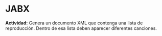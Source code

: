 # JABX

**Actividad:** Genera un documento XML que contenga una lista de reproducción. Dentro de esa lista deben aparecer diferentes canciones.